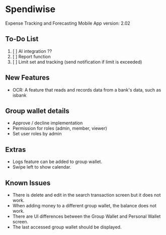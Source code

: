 # Spendiwise

Expense Tracking and Forecasting Mobile App
version: 2.02

## To-Do List
1. [ ] AI integration ?? 
2. [ ] Report function
3. [ ] Limit set and tracking (send notification if limit is exceeded)

## New Features
- OCR: A feature that reads and records data from a bank's data, such as isbank

## Group wallet details
- Approve / decline implementation
- Permission for roles (admin, member, viewer)
- Set user roles by admin

## Extras
- Logs feature can be added to group wallet.
- Swipe left to show calendar.

## Known Issues
- There is delete and edit in the search transaction screen but it does not work.
- When adding money to a different group wallet, the balance does not work.
- There are UI differences between the Group Wallet and Personal Wallet screen.
- The last accessed group wallet should be displayed.